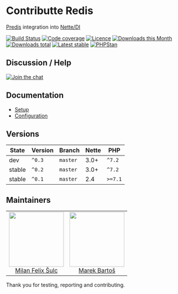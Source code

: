 # Contributte Redis

[Predis](https://github.com/nrk/predis) integration into [Nette/DI](https://github.com/nette/di)

[![Build Status](https://img.shields.io/travis/contributte/redis.svg?style=flat-square)](https://travis-ci.org/contributte/redis)
[![Code coverage](https://img.shields.io/coveralls/contributte/redis.svg?style=flat-square)](https://coveralls.io/r/contributte/redis)
[![Licence](https://img.shields.io/packagist/l/contributte/redis.svg?style=flat-square)](https://packagist.org/packages/contributte/redis)
[![Downloads this Month](https://img.shields.io/packagist/dm/contributte/redis.svg?style=flat-square)](https://packagist.org/packages/contributte/redis)
[![Downloads total](https://img.shields.io/packagist/dt/contributte/redis.svg?style=flat-square)](https://packagist.org/packages/contributte/redis)
[![Latest stable](https://img.shields.io/packagist/v/contributte/redis.svg?style=flat-square)](https://packagist.org/packages/contributte/redis)
[![PHPStan](https://img.shields.io/badge/PHPStan-enabled-brightgreen.svg?style=flat-square)](https://github.com/phpstan/phpstan)

## Discussion / Help

[![Join the chat](https://img.shields.io/gitter/room/contributte/contributte.svg?style=flat-square)](http://bit.ly/ctteg)

## Documentation

- [Setup](.docs/README.md#setup)
- [Configuration](.docs/README.md#setup)

## Versions

| State       | Version | Branch   | Nette | PHP     |
|-------------|---------|----------|-------|---------|
| dev         | `^0.3`  | `master` | 3.0+  | `^7.2`  |
| stable      | `^0.2`  | `master` | 3.0+  | `^7.2`  |
| stable      | `^0.1`  | `master` | 2.4   | `>=7.1` |

## Maintainers

<table>
  <tbody>
    <tr>
      <td align="center">
        <a href="https://github.com/f3l1x">
            <img width="150" height="150" src="https://avatars2.githubusercontent.com/u/538058?v=3&s=150">
        </a>
        </br>
        <a href="https://github.com/f3l1x">Milan Felix Šulc</a>
      </td>
      <td align="center">
        <a href="https://github.com/mabar">
            <img width="150" height="150" src="https://avatars0.githubusercontent.com/u/20974277?s=150&v=4">
        </a>
        </br>
        <a href="https://github.com/mabar">Marek Bartoš</a>
      </td>
    </tr>
  </tbody>
</table>

Thank you for testing, reporting and contributing.
